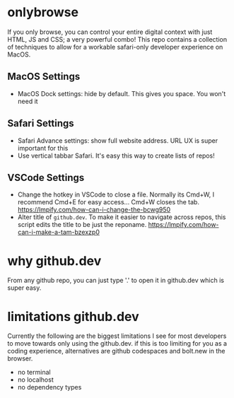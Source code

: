 # onlybrowse 

If you only browse, you can control your entire digital context with just HTML, JS and CSS; a very powerful combo! This repo contains a collection of techniques to allow for a workable safari-only developer experience on MacOS.

## MacOS Settings

- MacOS Dock settings: hide by default. This gives you space. You won't need it

## Safari Settings

- Safari Advance settings: show full website address. URL UX is super important for this
- Use vertical tabbar Safari. It's easy this way to create lists of repos!

## VSCode Settings

- Change the hotkey in VSCode to close a file. Normally its Cmd+W, I recommend Cmd+E for easy access... Cmd+W closes the tab. https://lmpify.com/how-can-i-change-the-bcwg950
- Alter title of `github.dev`. To make it easier to navigate across repos, this script edits the title to be just the reponame.  https://lmpify.com/how-can-i-make-a-tam-bzexzp0


# why github.dev

From any github repo, you can just type '.' to open it in github.dev which is super easy.

# limitations github.dev

Currently the following are the biggest limitations I see for most developers to move towards only using the github.dev. if this is too limiting for you as a coding experience, alternatives are github codespaces and bolt.new in the browser.

- no terminal
- no localhost
- no dependency types
